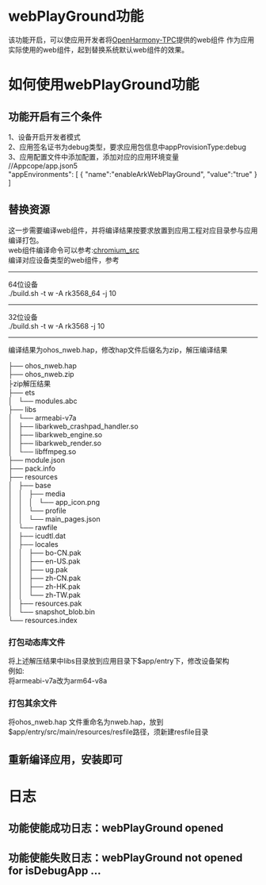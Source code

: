 # webPlayGround功能<br>
该功能开启，可以使应用开发者将[OpenHarmony-TPC](https://gitcode.com/openharmony-tpc)提供的web组件
作为应用实际使用的web组件，起到替换系统默认web组件的效果。<br>

# 如何使用webPlayGround功能<br>
## 功能开启有三个条件
1、设备开启开发者模式<br>
2、应用签名证书为debug类型，要求应用包信息中appProvisionType:debug<br>
3、应用配置文件中添加配置，添加对应的应用环境变量<br>
//Appcope/app.json5<br>
"appEnvironments": [
    {
        "name":"enableArkWebPlayGround",
        "value":"true"
    }
]

## 替换资源

这一步需要编译web组件，并将编译结果按要求放置到应用工程对应目录参与应用编译打包。<br>
web组件编译命令可以参考:[chromium_src](https://gitcode.com/openharmony-tpc/chromium_src)<br>
编译对应设备类型的web组件，参考<br>
***
64位设备<br>
./build.sh  -t w -A rk3568_64 -j 10<br>
***
32位设备<br>
./build.sh  -t w -A rk3568 -j 10<br>
***
编译结果为ohos_nweb.hap，修改hap文件后缀名为zip，解压编译结果<br>

├── ohos_nweb.hap<br>
├── ohos_nweb.zip<br>
├zip解压结果<br>
├── ets<br>
│   └── modules.abc<br>
├── libs<br>
│   └── armeabi-v7a<br>
│       ├── libarkweb_crashpad_handler.so<br>
│       ├── libarkweb_engine.so<br>
│       ├── libarkweb_render.so<br>
│       └── libffmpeg.so<br>
├── module.json<br>
├── pack.info<br>
├── resources<br>
│   ├── base<br>
│   │   ├── media<br>
│   │   │   └── app_icon.png<br>
│   │   └── profile<br>
│   │       └── main_pages.json<br>
│   └── rawfile<br>
│       ├── icudtl.dat<br>
│       ├── locales<br>
│       │   ├── bo-CN.pak<br>
│       │   ├── en-US.pak<br>
│       │   ├── ug.pak<br>
│       │   ├── zh-CN.pak<br>
│       │   ├── zh-HK.pak<br>
│       │   └── zh-TW.pak<br>
│       ├── resources.pak<br>
│       └── snapshot_blob.bin<br>
└── resources.index<br>

### 打包动态库文件
将上述解压结果中libs目录放到应用目录下$app/entry下，修改设备架构<br>
例如:<br>
将armeabi-v7a改为arm64-v8a<br>

### 打包其余文件
将ohos_nweb.hap 文件重命名为nweb.hap，放到$app/entry/src/main/resources/resfile路径，须新建resfile目录<br>

## 重新编译应用，安装即可

# 日志
## 功能使能成功日志：webPlayGround opened<br>

## 功能使能失败日志：webPlayGround not opened for isDebugApp ...<br>

